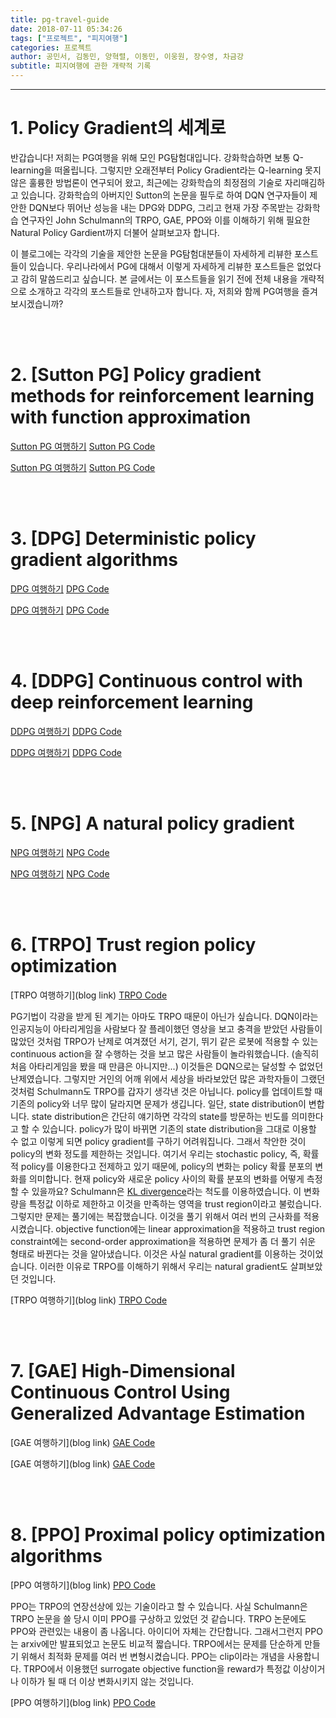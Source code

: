 ```yaml
---
title: pg-travel-guide
date: 2018-07-11 05:34:26
tags: ["프로젝트", "피지여행"]
categories: 프로젝트
author: 공민서, 김동민, 양혁렬, 이동민, 이웅원, 장수영, 차금강
subtitle: 피지여행에 관한 개략적 기록
---
```


---
# 1. Policy Gradient의 세계로

반갑습니다! 저희는 PG여행을 위해 모인 PG탐험대입니다. 강화학습하면 보통 Q-learning을 떠올립니다. 그렇지만 오래전부터 Policy Gradient라는 Q-learning 못지 않은 훌륭한 방법론이 연구되어 왔고, 최근에는 강화학습의 최정점의 기술로 자리매김하고 있습니다. 강화학습의 아버지인 Sutton의 논문을 필두로 하여 DQN 연구자들이 제안한 DQN보다 뛰어난 성능을 내는 DPG와 DDPG, 그리고 현재 가장 주목받는 강화학습 연구자인 John Schulmann의 TRPO, GAE, PPO와 이를 이해하기 위해 필요한 Natural Policy Gardient까지 더불어 살펴보고자 합니다.

이 블로그에는 각각의 기술을 제안한 논문을 PG탐험대분들이 자세하게 리뷰한 포스트들이 있습니다. 우리나라에서 PG에 대해서 이렇게 자세하게 리뷰한 포스트들은 없었다고 감히 말씀드리고 싶습니다. 본 글에서는 이 포스트들을 읽기 전에 전체 내용을 개략적으로 소개하고 각각의 포스트들로 안내하고자 합니다. 자, 저희와 함께 PG여행을 즐겨보시겠습니까?

<br><br>
# 2. \[Sutton PG\] Policy gradient methods for reinforcement learning with function approximation
[Sutton PG 여행하기](../../../06/15/sutton-pg/)
[Sutton PG Code](https://github.com/reinforcement-learning-kr/pg_travel)

[Sutton PG 여행하기](../../../06/15/sutton-pg/)
[Sutton PG Code](https://github.com/reinforcement-learning-kr/pg_travel)

<br><br>
# 3. \[DPG\] Deterministic policy gradient algorithms
[DPG 여행하기](../../../06/16/dpg/)
[DPG Code](https://github.com/reinforcement-learning-kr/pg_travel)

[DPG 여행하기](../../../06/16/dpg/)
[DPG Code](https://github.com/reinforcement-learning-kr/pg_travel)

<br><br>
# 4. \[DDPG\] Continuous control with deep reinforcement learning
[DDPG 여행하기](../../../06/23/ddpg/)
[DDPG Code](https://github.com/reinforcement-learning-kr/pg_travel)

[DDPG 여행하기](../../../06/23/ddpg/)
[DDPG Code](https://github.com/reinforcement-learning-kr/pg_travel)

<br><br>
# 5. \[NPG\] A natural policy gradient
[NPG 여행하기](../../../06/14/2018-06-15-npg/)
[NPG Code](https://github.com/reinforcement-learning-kr/pg_travel)

[NPG 여행하기](../../../06/14/2018-06-15-npg/)
[NPG Code](https://github.com/reinforcement-learning-kr/pg_travel)

<br><br>
# 6. \[TRPO\] Trust region policy optimization
[TRPO 여행하기](blog link)
[TRPO Code](https://github.com/reinforcement-learning-kr/pg_travel)

PG기법이 각광을 받게 된 계기는 아마도 TRPO 때문이 아닌가 싶습니다. DQN이라는 인공지능이 아타리게임을 사람보다 잘 플레이했던 영상을 보고 충격을 받았던 사람들이 많았던 것처럼 TRPO가 난제로 여겨졌던 서기, 걷기, 뛰기 같은 로봇에 적용할 수 있는 continuous action을 잘 수행하는 것을 보고 많은 사람들이 놀라워했습니다. (솔직히 처음 아타리게임을 봤을 때 만큼은 아니지만...) 이것들은 DQN으로는 달성할 수 없었던 난제였습니다. 그렇지만 거인의 어깨 위에서 세상을 바라보았던 많은 과학자들이 그랬던 것처럼 Schulmann도 TRPO를 갑자기 생각낸 것은 아닙니다. policy를 업데이트할 때 기존의 policy와 너무 많이 달라지면 문제가 생깁니다. 일단, state distribution이 변합니다. state distribution은 간단히 얘기하면 각각의 state를 방문하는 빈도를 의미한다고 할 수 있습니다. policy가 많이 바뀌면 기존의 state distribution을 그대로 이용할 수 없고 이렇게 되면 policy gradient를 구하기 어려워집니다. 그래서 착안한 것이 policy의 변화 정도를 제한하는 것입니다. 여기서 우리는 stochastic policy, 즉, 확률적 policy를 이용한다고 전제하고 있기 때문에, policy의 변화는 policy 확률 분포의 변화를 의미합니다. 현재 policy와 새로운 policy 사이의 확률 분포의 변화를 어떻게 측정할 수 있을까요? Schulmann은 [KL divergence](https://en.wikipedia.org/wiki/Kullback%E2%80%93Leibler_divergence)라는 척도를 이용하였습니다. 이 변화량을 특정값 이하로 제한하고 이것을 만족하는 영역을 trust region이라고 불렀습니다. 그렇지만 문제는 풀기에는 복잡했습니다. 이것을 풀기 위해서 여러 번의 근사화를 적용시켰습니다. objective function에는 linear approximation을 적용하고 trust region constraint에는 second-order approximation을 적용하면 문제가 좀 더 풀기 쉬운 형태로 바뀐다는 것을 알아냈습니다. 이것은 사실 natural gradient를 이용하는 것이었습니다. 이러한 이유로 TRPO를 이해하기 위해서 우리는 natural gradient도 살펴보았던 것입니다.


[TRPO 여행하기](blog link)
[TRPO Code](https://github.com/reinforcement-learning-kr/pg_travel)

<br><br>
# 7. \[GAE\] High-Dimensional Continuous Control Using Generalized Advantage Estimation
[GAE 여행하기](blog link)
[GAE Code](https://github.com/reinforcement-learning-kr/pg_travel)

[GAE 여행하기](blog link)
[GAE Code](https://github.com/reinforcement-learning-kr/pg_travel)

<br><br>
# 8. \[PPO\] Proximal policy optimization algorithms
[PPO 여행하기](blog link)
[PPO Code](https://github.com/reinforcement-learning-kr/pg_travel)

PPO는 TRPO의 연장선상에 있는 기술이라고 할 수 있습니다. 사실 Schulmann은 TRPO 논문을 쓸 당시 이미 PPO를 구상하고 있었던 것 같습니다. TRPO 논문에도 PPO와 관련있는 내용이 좀 나옵니다. 아이디어 자체는 간단합니다. 그래서그런지 PPO는 arxiv에만 발표되었고 논문도 비교적 짧습니다. TRPO에서는 문제를 단순하게 만들기 위해서 최적화 문제를 여러 번 변형시켰습니다. PPO는 clip이라는 개념을 사용합니다. TRPO에서 이용했던 surrogate objective function을 reward가 특정값 이상이거나 이하가 될 때 더 이상 변화시키지 않는 것입니다.

[PPO 여행하기](blog link)
[PPO Code](https://github.com/reinforcement-learning-kr/pg_travel)

